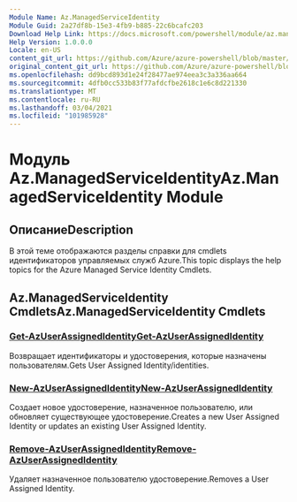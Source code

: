 ```yaml
---
Module Name: Az.ManagedServiceIdentity
Module Guid: 2a27df8b-15e3-4fb9-b885-22c6bcafc203
Download Help Link: https://docs.microsoft.com/powershell/module/az.managedserviceidentity
Help Version: 1.0.0.0
Locale: en-US
content_git_url: https://github.com/Azure/azure-powershell/blob/master/src/ManagedServiceIdentity/ManagedServiceIdentity/help/Az.ManagedServiceIdentity.md
original_content_git_url: https://github.com/Azure/azure-powershell/blob/master/src/ManagedServiceIdentity/ManagedServiceIdentity/help/Az.ManagedServiceIdentity.md
ms.openlocfilehash: dd9bcd893d1e24f28477ae974eea3c3a336aa664
ms.sourcegitcommit: 4dfb0cc533b83f77afdcfbe2618c1e6c8d221330
ms.translationtype: MT
ms.contentlocale: ru-RU
ms.lasthandoff: 03/04/2021
ms.locfileid: "101985928"
---
```

# <span data-ttu-id="1ab44-101">Модуль Az.ManagedServiceIdentity</span><span class="sxs-lookup"><span data-stu-id="1ab44-101">Az.ManagedServiceIdentity Module</span></span>
## <span data-ttu-id="1ab44-102">Описание</span><span class="sxs-lookup"><span data-stu-id="1ab44-102">Description</span></span>
<span data-ttu-id="1ab44-103">В этой теме отображаются разделы справки для cmdlets идентификаторов управляемых служб Azure.</span><span class="sxs-lookup"><span data-stu-id="1ab44-103">This topic displays the help topics for the Azure Managed Service Identity Cmdlets.</span></span>

## <span data-ttu-id="1ab44-104">Az.ManagedServiceIdentity Cmdlets</span><span class="sxs-lookup"><span data-stu-id="1ab44-104">Az.ManagedServiceIdentity Cmdlets</span></span>
### [<span data-ttu-id="1ab44-105">Get-AzUserAssignedIdentity</span><span class="sxs-lookup"><span data-stu-id="1ab44-105">Get-AzUserAssignedIdentity</span></span>](Get-AzUserAssignedIdentity.md)
<span data-ttu-id="1ab44-106">Возвращает идентификаторы и удостоверения, которые назначены пользователям.</span><span class="sxs-lookup"><span data-stu-id="1ab44-106">Gets User Assigned Identity/identities.</span></span>

### [<span data-ttu-id="1ab44-107">New-AzUserAssignedIdentity</span><span class="sxs-lookup"><span data-stu-id="1ab44-107">New-AzUserAssignedIdentity</span></span>](New-AzUserAssignedIdentity.md)
<span data-ttu-id="1ab44-108">Создает новое удостоверение, назначенное пользователю, или обновляет существующее удостоверение.</span><span class="sxs-lookup"><span data-stu-id="1ab44-108">Creates a new User Assigned Identity or updates an existing User Assigned Identity.</span></span>

### [<span data-ttu-id="1ab44-109">Remove-AzUserAssignedIdentity</span><span class="sxs-lookup"><span data-stu-id="1ab44-109">Remove-AzUserAssignedIdentity</span></span>](Remove-AzUserAssignedIdentity.md)
<span data-ttu-id="1ab44-110">Удаляет назначенное пользователю удостоверение.</span><span class="sxs-lookup"><span data-stu-id="1ab44-110">Removes a User Assigned Identity.</span></span>

